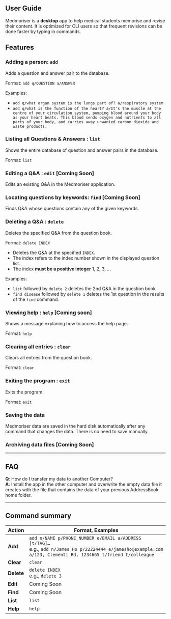 ## User Guide

Medmoriser is a **desktop** app to help medical students memorise and revise their content. It is optimized for
 CLI users so that frequent revisions can be done faster by typing in commands.


## Features

### Adding a person: `add`

Adds a question and answer pair to the database.

Format: `add q/QUESTION a/ANSWER`

Examples:
* `add q/what organ system is the lungs part of? a/respiratory system`
* `add q/what is the function of the heart? a/It's the muscle at the centre of your circulation system, pumping blood around your body as your heart beats. This blood sends oxygen and nutrients to all parts of your body, and carries away unwanted carbon dioxide and waste products.`

### Listing all Questions & Answers : `list`

Shows the entire database of question and answer pairs in the database.

Format: `list`

### Editing a Q&A : `edit` [Coming Soon]

Edits an existing Q&A in the Medmoriser application.

### Locating questions by keywords: `find` [Coming Soon]

Finds Q&A whose questions contain any of the given keywords.

### Deleting a Q&A : `delete`

Deletes the specified Q&A from the question book.

Format: `delete INDEX`

* Deletes the Q&A at the specified `INDEX`.
* The index refers to the index number shown in the displayed question list.
* The index **must be a positive integer** 1, 2, 3, …

Examples:
* `list` followed by `delete 2` deletes the 2nd Q&A in the question book.
* `find disease` followed by `delete 1` deletes the 1st question in the results of the `find` command.

### Viewing help : `help` [Coming soon]

Shows a message explaning how to access the help page.

Format: `help`

### Clearing all entries : `clear`

Clears all entries from the question book.

Format: `clear`

### Exiting the program : `exit`

Exits the program.

Format: `exit`

### Saving the data

Medmoriser data are saved in the hard disk automatically after any command that changes the data. There is no need to save manually.

### Archiving data files [Coming Soon]

--------------------------------------------------------------------------------------------------------------------

## FAQ

**Q**: How do I transfer my data to another Computer?<br>
**A**: Install the app in the other computer and overwrite the empty data file it creates with the file that contains the data of your previous AddressBook home folder.

--------------------------------------------------------------------------------------------------------------------

## Command summary

Action | Format, Examples
--------|------------------
**Add** | `add n/NAME p/PHONE_NUMBER e/EMAIL a/ADDRESS [t/TAG]…​` <br> e.g., `add n/James Ho p/22224444 e/jamesho@example.com a/123, Clementi Rd, 1234665 t/friend t/colleague`
**Clear** | `clear`
**Delete** | `delete INDEX`<br> e.g., `delete 3`
**Edit** | Coming Soon
**Find** | Coming Soon
**List** | `list`
**Help** | `help`
